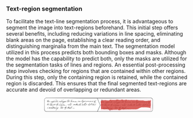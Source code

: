 ### Text-region segmentation

To facilitate the text-line segmentation process, it is advantageous to segment the image into text-regions beforehand. This initial step offers several benefits, including reducing variations in line spacing, eliminating blank areas on the page, establishing a clear reading order, and distinguishing marginalia from the main text. The segmentation model utilized in this process predicts both bounding boxes and masks. Although the model has the capability to predict both, only the masks are utilized for the segmentation tasks of lines and regions. An essential post-processing step involves checking for regions that are contained within other regions. During this step, only the containing region is retained, while the contained region is discarded. This ensures that the final segmented text-regions are accurate and devoid of overlapping or redundant areas.

<figure>
<img src="https://github.com/Borg93/htr_gradio_file_placeholder/blob/main/app_project_region.png?raw=true" alt="HTR_tool" style="width:70%; display: block; margin-left: auto; margin-right:auto;" >
</figure>
